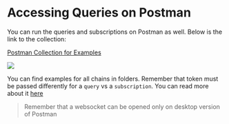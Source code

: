 # Accessing Queries on Postman

You can run the queries and subscriptions on Postman as well. Below is the link to the collection:

[Postman Collection for Examples](https://www.postman.com/spacecraft-geologist-86385692/workspace/bitquery/collection/645e69d97aa179eb6799e1d6)

![](/img/postman.png)

You can find examples for all chains in folders. Remember that token must be passed differently for a `query` vs a `subscription`. You can read more about it [here](https://docs.bitquery.io/docs/authorisation/how-to-use/)

>Remember that a websocket can be opened only on desktop version of Postman



